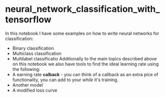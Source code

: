 # neural_network_classification_with_tensorflow
In this notebook I have some examples on how to write neural networks for classification:
* Binary classification
* Multiclass classification
* Multilabel classificatio
Additionally to the main topics described above on this notebook we also have tools to find the ideal learning rate using the following: 
* A earning rate **calback** - you can think of a callback as an extra pice of functionality, you can add to your *while* it's training.
* Another model 
* A modified loss curve 

